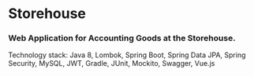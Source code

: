 # Storehouse

### Web Application for Accounting Goods at the Storehouse.
Technology stack: Java 8, Lombok, Spring Boot, Spring Data JPA, Spring Security, MySQL, JWT, Gradle, JUnit, Mockito, Swagger, Vue.js
